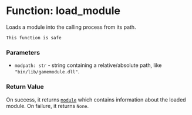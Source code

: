 # Function: load_module

Loads a module into the calling process from its path.

```admonish success title=""
This function is safe
```

### Parameters
- `modpath: str` - string containing a relative/absolute path, like `"bin/lib/gamemodule.dll"`.

### Return Value
On success, it returns [`module`](./objects-module.md) which contains information about the loaded module. On failure, it returns `None`.
